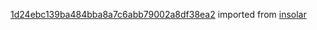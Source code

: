 [1d24ebc139ba484bba8a7c6abb79002a8df38ea2](https://github.com/insolar/insolar/commit/1d24ebc139ba484bba8a7c6abb79002a8df38ea2) imported from [insolar](https://github.com/insolar/insolar)
